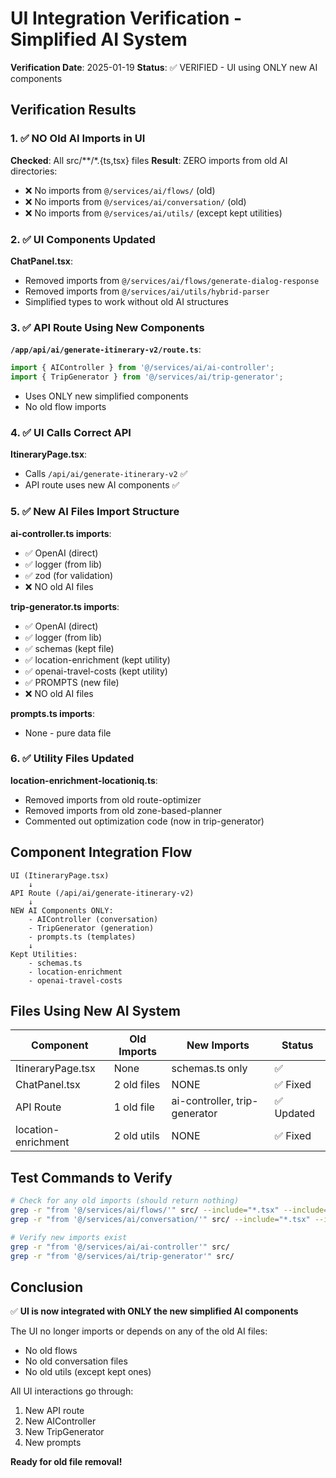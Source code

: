 # UI Integration Verification - Simplified AI System

**Verification Date**: 2025-01-19
**Status**: ✅ VERIFIED - UI using ONLY new AI components

## Verification Results

### 1. ✅ NO Old AI Imports in UI
**Checked**: All src/**/*.{ts,tsx} files
**Result**: ZERO imports from old AI directories:
- ❌ No imports from `@/services/ai/flows/` (old)
- ❌ No imports from `@/services/ai/conversation/` (old)
- ❌ No imports from `@/services/ai/utils/` (except kept utilities)

### 2. ✅ UI Components Updated
**ChatPanel.tsx**:
- Removed imports from `@/services/ai/flows/generate-dialog-response`
- Removed imports from `@/services/ai/utils/hybrid-parser`
- Simplified types to work without old AI structures

### 3. ✅ API Route Using New Components
**`/app/api/ai/generate-itinerary-v2/route.ts`**:
```typescript
import { AIController } from '@/services/ai/ai-controller';
import { TripGenerator } from '@/services/ai/trip-generator';
```
- Uses ONLY new simplified components
- No old flow imports

### 4. ✅ UI Calls Correct API
**ItineraryPage.tsx**:
- Calls `/api/ai/generate-itinerary-v2` ✅
- API route uses new AI components ✅

### 5. ✅ New AI Files Import Structure

**ai-controller.ts imports**:
- ✅ OpenAI (direct)
- ✅ logger (from lib)
- ✅ zod (for validation)
- ❌ NO old AI files

**trip-generator.ts imports**:
- ✅ OpenAI (direct)
- ✅ logger (from lib)
- ✅ schemas (kept file)
- ✅ location-enrichment (kept utility)
- ✅ openai-travel-costs (kept utility)
- ✅ PROMPTS (new file)
- ❌ NO old AI files

**prompts.ts imports**:
- None - pure data file

### 6. ✅ Utility Files Updated
**location-enrichment-locationiq.ts**:
- Removed imports from old route-optimizer
- Removed imports from old zone-based-planner
- Commented out optimization code (now in trip-generator)

## Component Integration Flow

```
UI (ItineraryPage.tsx)
    ↓
API Route (/api/ai/generate-itinerary-v2)
    ↓
NEW AI Components ONLY:
    - AIController (conversation)
    - TripGenerator (generation)
    - prompts.ts (templates)
    ↓
Kept Utilities:
    - schemas.ts
    - location-enrichment
    - openai-travel-costs
```

## Files Using New AI System

| Component | Old Imports | New Imports | Status |
|-----------|------------|-------------|---------|
| ItineraryPage.tsx | None | schemas.ts only | ✅ |
| ChatPanel.tsx | 2 old files | NONE | ✅ Fixed |
| API Route | 1 old file | ai-controller, trip-generator | ✅ Updated |
| location-enrichment | 2 old utils | NONE | ✅ Fixed |

## Test Commands to Verify

```bash
# Check for any old imports (should return nothing)
grep -r "from '@/services/ai/flows/'" src/ --include="*.tsx" --include="*.ts"
grep -r "from '@/services/ai/conversation/'" src/ --include="*.tsx" --include="*.ts"

# Verify new imports exist
grep -r "from '@/services/ai/ai-controller'" src/
grep -r "from '@/services/ai/trip-generator'" src/
```

## Conclusion

✅ **UI is now integrated with ONLY the new simplified AI components**

The UI no longer imports or depends on any of the old AI files:
- No old flows
- No old conversation files
- No old utils (except kept ones)

All UI interactions go through:
1. New API route
2. New AIController
3. New TripGenerator
4. New prompts

**Ready for old file removal!**